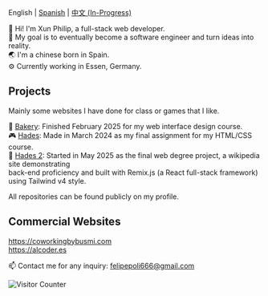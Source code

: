 English | [Spanish](https://github.com/philipyang89/philipyang89/blob/main/README_ES.md) | [中文 (In-Progress)]()

👋 Hi! I'm Xun Philip, a full-stack web developer.  
💙 My goal is to eventually become a software engineer and turn ideas into reality.  
🌏 I'm a chinese born in Spain.  
⚙️ Currently working in Essen, Germany.  

## Projects
Mainly some websites I have done for class or games that I like.

🥖 [Bakery](https://philipyang89.github.io/buen-horno): Finished February 2025 for my web interface design course.  
🎮 [Hades](https://philipyang89.github.io/hades): Made in March 2024 as my final assignment for my HTML/CSS course.  
🔧 [Hades 2](https://hades2.onrender.com): Started in May 2025 as the final web degree project, a wikipedia site demonstrating  
back-end proficiency and built with Remix.js (a React full-stack framework) using Tailwind v4 style.

All repositories can be found publicly on my profile.  
## Commercial Websites
https://coworkingbybusmi.com  
https://alcoder.es 

📫 Contact me for any inquiry: felipepoli666@gmail.com  

![Visitor Counter](https://komarev.com/ghpvc/?username=philipyang89)  
